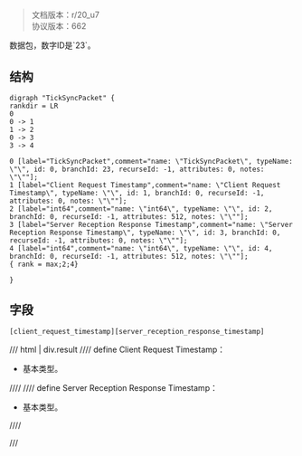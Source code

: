 # <!-- md:samp TickSyncPacket -->

> 文档版本：r/20_u7<br/>协议版本：662

<!-- md:samp TickSyncPacket -->数据包，数字ID是`23`。

## 结构

```viz
digraph "TickSyncPacket" {
rankdir = LR
0
0 -> 1
1 -> 2
0 -> 3
3 -> 4

0 [label="TickSyncPacket",comment="name: \"TickSyncPacket\", typeName: \"\", id: 0, branchId: 23, recurseId: -1, attributes: 0, notes: \"\""];
1 [label="Client Request Timestamp",comment="name: \"Client Request Timestamp\", typeName: \"\", id: 1, branchId: 0, recurseId: -1, attributes: 0, notes: \"\""];
2 [label="int64",comment="name: \"int64\", typeName: \"\", id: 2, branchId: 0, recurseId: -1, attributes: 512, notes: \"\""];
3 [label="Server Reception Response Timestamp",comment="name: \"Server Reception Response Timestamp\", typeName: \"\", id: 3, branchId: 0, recurseId: -1, attributes: 0, notes: \"\""];
4 [label="int64",comment="name: \"int64\", typeName: \"\", id: 4, branchId: 0, recurseId: -1, attributes: 512, notes: \"\""];
{ rank = max;2;4}

}

```

## 字段

```title='TickSyncPacket'
[client_request_timestamp][server_reception_response_timestamp]
```

/// html | div.result
//// define
Client Request Timestamp：<!-- md:samp int64 -->

- 基本类型。


////
//// define
Server Reception Response Timestamp：<!-- md:samp int64 -->

- 基本类型。


////

///

